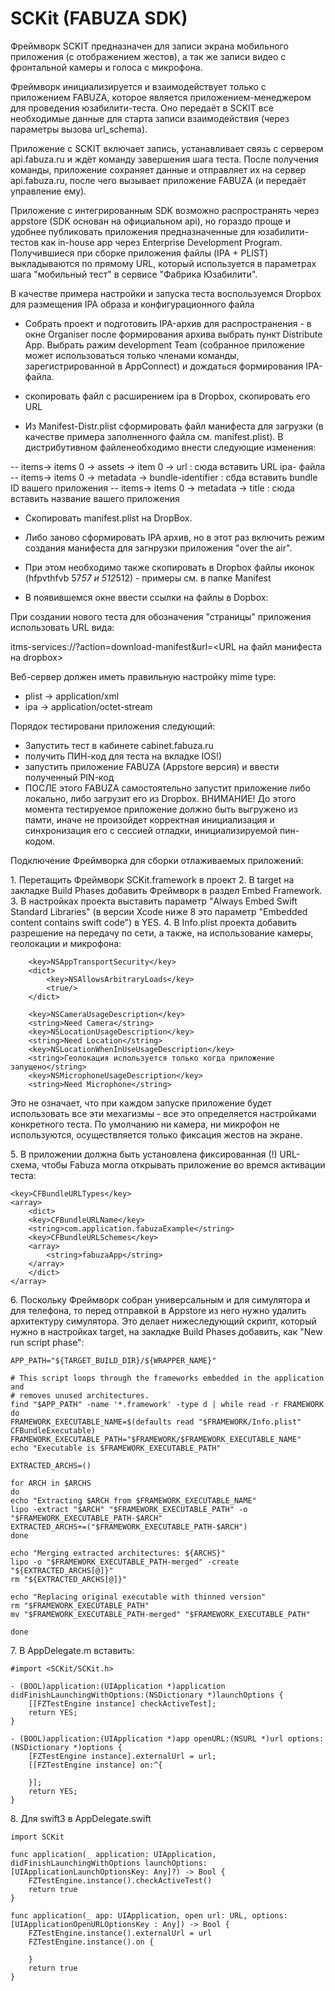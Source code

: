# SCKit (FABUZA SDK)

Фреймворк SCKIT предназначен для записи экрана мобильного приложения (с отображением жестов), а так же записи видео с фронтальной камеры и голоса с микрофона.

Фреймворк инициализируется и взаимодействует только с приложением FABUZA, которое является приложением-менеджером для проведения юзабилити-теста. Оно передаёт в SCKIT все необходимые данные для старта записи взаимодействия (через параметры вызова url_schema). 

Приложение с SCKIT включает запись, устанавливает связь с сервером api.fabuza.ru и ждёт команду завершения шага теста. После получения команды, приложение сохраняет данные и отправляет их на сервер api.fabuza.ru, после чего вызывает приложение FABUZA (и передаёт управление ему).

Приложение с интегрированным SDK возможно распространять через appstore (SDK основан на официальном api), но гораздо проще и удобнее публиковать приложения предназначенные для юзабилити-тестов как in-house app через Enterprise Development Program. Получившиеся при сборке приложения файлы (IPA + PLIST) выкладываются по прямому URL, который используется в параметрах шага "мобильный тест" в сервисе "Фабрика Юзабилити".


В качестве примера настройки и запуска теста воспользуемся Dropbox для размещения IPA образа и конфигурационного файла

- Собрать проект и подготовить IPA-архив для распространения - в окне Organiser после формирования архива выбрать пункт Distribute App. Выбрать ражим development Team (собранное приложение может использоваться только членами команды, зарегистрированной в AppConnect) и дождаться формирования IPA-файла. 

- скопировать файл с расширением ipa в Dropbox, скопировать его URL

- Из Manifest-Distr.plist сформировать файл манифеста для загрузки (в качестве примера заполненного файла см. manifest.plist). В дистрибутивном файленеобходимо внести следующие изменения:

-- items-> items 0 -> assets -> item 0 -> url : сюда вставить URL ipa- файла
-- items-> items 0 -> metadata -> bundle-identifier : сбда вставить bundle ID вашего приложения
--  items-> items 0 -> metadata -> title : сюда вставить название вашего приложения

- Скопировать manifest.plist  на DropBox. 

- Либо заново сформировать IPA архив, но в этот раз включить режим создания манифеста для загнрузки приложения "over the air". 

- При этом необходимо также скопировать в Dropbox файлы иконок (hfpvthfvb 57*57 и 512*512) - примеры см. в папке Manifest

 - В появившемся окне ввести ссылки на файлы в Dopbox:

При создании нового теста для обозначения "страницы" приложения использовать URL вида: 

itms-services://?action=download-manifest&url=<URL на файл манифеста на dropbox>

Веб-сервер должен иметь правильную настройку mime type:
* plist -> application/xml
* ipa -> application/octet-stream

Порядок тестировани приложения следующий: 

- Запустить тест в кабинете cabinet.fabuza.ru
- получить ПИН-код для теста на вкладке IOS!)
- запустить приложение FABUZA (Appstore версия) и ввести полученный PIN-код
- ПОСЛЕ этого FABUZA самостоятельно запустит приложение либо локально, либо загрузит его из Dropbox.
ВНИМАНИЕ! До этого момента тестируемое приложение должно быть выгружено из памти, иначе не произойдет корректная инициализация и синхронизация его с сессией отладки, инициализируемой пин-кодом.


Подключение Фреймворка для сборки отлаживаемых приложений:

1\. Перетащить Фреймворк SCKit.framework в проект
2\. В target на закладке Build Phases добавить Фреймворк в раздел Embed Framework.
3\. В настройках проекта выставить параметр "Always Embed Swift Standard Libraries" (в версии Xcode ниже 8 это параметр "Embedded content contains swift code") в YES.
4\. В Info.plist проекта добавить разрешение на передачу по сети, а также, на использование камеры, геолокации и микрофона:
```
    <key>NSAppTransportSecurity</key>
    <dict>
        <key>NSAllowsArbitraryLoads</key>
        <true/>
    </dict>

    <key>NSCameraUsageDescription</key>
    <string>Need Camera</string>
    <key>NSLocationUsageDescription</key>
    <string>Need Location</string>
    <key>NSLocationWhenInUseUsageDescription</key>
    <string>Геолокация используется только когда приложение запущено</string>
    <key>NSMicrophoneUsageDescription</key>
    <string>Need Microphone</string>
```

Это не означает, что при каждом запуске приложение будет использовать все эти мехагизмы - все это определяется настройками конкретного теста. По умолчанию ни камера, ни микрофон не используются, осуществляется только фиксация жестов на экране. 


5\. В приложении должна быть установлена фиксированная (!) URL-схема, чтобы Fabuza могла открывать приложение во времся активации теста:

```
<key>CFBundleURLTypes</key>
<array>
    <dict>
    <key>CFBundleURLName</key>
    <string>com.application.fabuzaExample</string>
    <key>CFBundleURLSchemes</key>
    <array>
        <string>fabuzaApp</string>
    </array>
    </dict>
</array>
```

6\. Поскольку Фреймворк собран универсальным и для симулятора и для телефона, то перед отправкой в Appstore из него нужно удалить архитектуру симулятора. Это делает нижеследующий скрипт, который нужно в настройках target, на закладке Build Phases добавить, как "New run script phase":

```
APP_PATH="${TARGET_BUILD_DIR}/${WRAPPER_NAME}"

# This script loops through the frameworks embedded in the application and
# removes unused architectures.
find "$APP_PATH" -name '*.framework' -type d | while read -r FRAMEWORK
do
FRAMEWORK_EXECUTABLE_NAME=$(defaults read "$FRAMEWORK/Info.plist" CFBundleExecutable)
FRAMEWORK_EXECUTABLE_PATH="$FRAMEWORK/$FRAMEWORK_EXECUTABLE_NAME"
echo "Executable is $FRAMEWORK_EXECUTABLE_PATH"

EXTRACTED_ARCHS=()

for ARCH in $ARCHS
do
echo "Extracting $ARCH from $FRAMEWORK_EXECUTABLE_NAME"
lipo -extract "$ARCH" "$FRAMEWORK_EXECUTABLE_PATH" -o "$FRAMEWORK_EXECUTABLE_PATH-$ARCH"
EXTRACTED_ARCHS+=("$FRAMEWORK_EXECUTABLE_PATH-$ARCH")
done

echo "Merging extracted architectures: ${ARCHS}"
lipo -o "$FRAMEWORK_EXECUTABLE_PATH-merged" -create "${EXTRACTED_ARCHS[@]}"
rm "${EXTRACTED_ARCHS[@]}"

echo "Replacing original executable with thinned version"
rm "$FRAMEWORK_EXECUTABLE_PATH"
mv "$FRAMEWORK_EXECUTABLE_PATH-merged" "$FRAMEWORK_EXECUTABLE_PATH"

done
```


7\. В AppDelegate.m вставить:

```
#import <SCKit/SCKit.h>

- (BOOL)application:(UIApplication *)application didFinishLaunchingWithOptions:(NSDictionary *)launchOptions {
    [[FZTestEngine instance] checkActiveTest];
    return YES;
}

- (BOOL)application:(UIApplication *)app openURL:(NSURL *)url options:(NSDictionary *)options {
    [FZTestEngine instance].externalUrl = url;
    [[FZTestEngine instance] on:^{
    
    }];
    return YES;
}
```

8\. Для swift3 в AppDelegate.swift

```
import SCKit

func application(_ application: UIApplication, didFinishLaunchingWithOptions launchOptions: [UIApplicationLaunchOptionsKey: Any]?) -> Bool {
    FZTestEngine.instance().checkActiveTest()
    return true
}

func application(_ app: UIApplication, open url: URL, options: [UIApplicationOpenURLOptionsKey : Any]) -> Bool {
    FZTestEngine.instance().externalUrl = url
    FZTestEngine.instance().on {
    
    }
    return true
}
```


